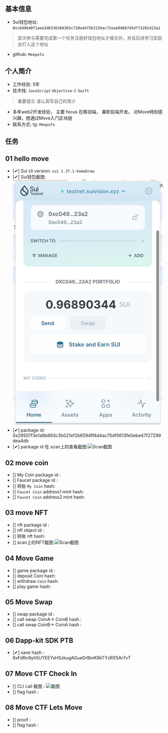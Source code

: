## 基本信息
- Sui钱包地址: `0xc049640f1aea3db536360303c720e4475b315bac72eae0406745df73201d23a2`
> 首次参与需要完成第一个任务注册好钱包地址才被合并，并且后续学习奖励会打入这个地址
- github: `MeepoTu`

## 个人简介
- 工作经验: 5年
- 技术栈: `JavaScript` `Objective-C` `Swift`
> 重要提示 请认真写自己的简介
- 多年web2开发经验， 主要 focus 在移动端， 兼职前端开发。 对Move特别感兴趣，想通过Move入门区块链
- 联系方式: tg: `MeepoTu` 

## 任务

##   01 hello move  
- [✔] Sui cli version: `sui 1.37.1-homebrew`
- [✔] Sui钱包截图: ![Sui钱包截图](./images/wallet.jpg)
- [✔] package id: 0x29507f3e1a9b893c3b021ef2b6594ff4d4ac70df5613fe0ebe47f27299dea4db
- [✔] package id 在 scan上的查看截图:![Scan截图](./images/task1_package)

##   02 move coin
- [] My Coin package id : 
- [] Faucet package id : 
- [] 转账 `My Coin` hash:
- [] `Faucet Coin` address1 mint hash:
- [] `Faucet Coin` address2 mint hash:

##   03 move NFT
- [] nft package id :
- [] nft object id : 
- [] 转账 nft  hash:
- [] scan上的NFT截图:![Scan截图](./images/你的图片地址)

##   04 Move Game
- [] game package id :
- [] deposit Coin hash:
- [] withdraw `Coin` hash:
- [] play game hash:

##   05 Move Swap
- [] swap package id :
- [] call swap CoinA-> CoinB  hash :
- [] call swap CoinB-> CoinA  hash :

##   06 Dapp-kit SDK PTB
- [✔] save hash : 8xFdRn9yh5UYEEYsH5zkugAGueDrBmK9kTYzRX5Ar7vT

##   07 Move CTF Check In
- [] CLI call 截图 : ![截图](./images/你的图片地址)
- [] flag hash :

##   08 Move CTF Lets Move
- [] proof : 
- [] flag hash :


